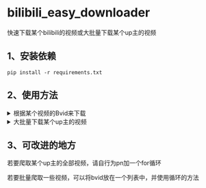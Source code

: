 # bilibili_easy_downloader
快速下载某个bilibili的视频或大批量下载某个up主的视频



## 1、安装依赖
```shell
pip install -r requirements.txt
```

## 2、使用方法

<details>
  <summary>根据某个视频的Bvid来下载</summary>
  bvid参数的获取方法：<br>
  点击某个视频，在网址中查看，在video后面的一串字符就是bvid<br>
  <br>
  例如，陈翔六点半的某个视频地址是：https://www.bilibili.com/video/BV1HU4y1B7fn
  则该视频的bvid为BV1HU4y1B7fn<br>
  在grep_video.py文件的main函数中，修改bvid参数，直接运行即可，待控制台输出done结束
</details>  

<details>
    <summary>大批量下载某个up主的视频</summary>
    在grep_up_videos.py中修改up主的mid，并修改要爬取第几页视频的参数pn，运行后待控制台输出done结束<br>
    mid的获取方法：点开某个up主的主页，在com后面的即为mid<br>
    <br>
    例如陈翔六点半的主页地址为：https://space.bilibili.com/19286458 ,则mid为19286458<br>
    九三的主页为：https://space.bilibili.com/313580179 ,则mid为313580179
    <br>
    up主的主页一般最多只能显示25个视频，其他视频需要点击下一页才能看到，因此pn参数用于设置爬取第几页的视频

    
</details>

## 3、可改进的地方
若要爬取某个up主的全部视频，请自行为pn加一个for循环

若要批量爬取一些视频，可以将bvid放在一个列表中，并使用循环的方法
